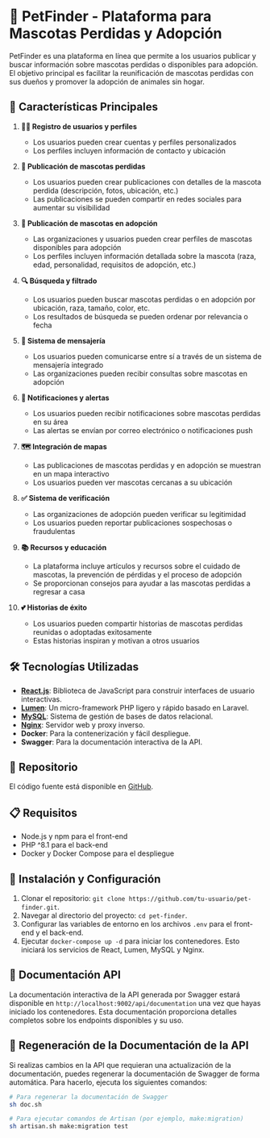 # 🐾 PetFinder - Plataforma para Mascotas Perdidas y Adopción

PetFinder es una plataforma en línea que permite a los usuarios publicar y buscar información sobre mascotas perdidas o disponibles para adopción. El objetivo principal es facilitar la reunificación de mascotas perdidas con sus dueños y promover la adopción de animales sin hogar.

## 🌟 Características Principales

1. **🙍‍♂️ Registro de usuarios y perfiles**
   - Los usuarios pueden crear cuentas y perfiles personalizados
   - Los perfiles incluyen información de contacto y ubicación

2. **📢 Publicación de mascotas perdidas**
   - Los usuarios pueden crear publicaciones con detalles de la mascota perdida (descripción, fotos, ubicación, etc.)
   - Las publicaciones se pueden compartir en redes sociales para aumentar su visibilidad

3. **🐶 Publicación de mascotas en adopción**
   - Las organizaciones y usuarios pueden crear perfiles de mascotas disponibles para adopción
   - Los perfiles incluyen información detallada sobre la mascota (raza, edad, personalidad, requisitos de adopción, etc.)

4. **🔍 Búsqueda y filtrado**
   - Los usuarios pueden buscar mascotas perdidas o en adopción por ubicación, raza, tamaño, color, etc.
   - Los resultados de búsqueda se pueden ordenar por relevancia o fecha

5. **💬 Sistema de mensajería**
   - Los usuarios pueden comunicarse entre sí a través de un sistema de mensajería integrado
   - Las organizaciones pueden recibir consultas sobre mascotas en adopción

6. **🔔 Notificaciones y alertas**
   - Los usuarios pueden recibir notificaciones sobre mascotas perdidas en su área
   - Las alertas se envían por correo electrónico o notificaciones push

7. **🗺️ Integración de mapas**
   - Las publicaciones de mascotas perdidas y en adopción se muestran en un mapa interactivo
   - Los usuarios pueden ver mascotas cercanas a su ubicación

8. **✅ Sistema de verificación**
   - Las organizaciones de adopción pueden verificar su legitimidad
   - Los usuarios pueden reportar publicaciones sospechosas o fraudulentas

9. **📚 Recursos y educación**
   - La plataforma incluye artículos y recursos sobre el cuidado de mascotas, la prevención de pérdidas y el proceso de adopción
   - Se proporcionan consejos para ayudar a las mascotas perdidas a regresar a casa

10. **💕 Historias de éxito**
    - Los usuarios pueden compartir historias de mascotas perdidas reunidas o adoptadas exitosamente
    - Estas historias inspiran y motivan a otros usuarios

## 🛠️ Tecnologías Utilizadas

- **[React.js](https://reactjs.org/)**: Biblioteca de JavaScript para construir interfaces de usuario interactivas.
- **[Lumen](https://lumen.laravel.com/)**: Un micro-framework PHP ligero y rápido basado en Laravel.
- **[MySQL](https://www.mysql.com/)**: Sistema de gestión de bases de datos relacional.
- **[Nginx](https://www.nginx.com/)**: Servidor web y proxy inverso.
- **Docker**: Para la contenerización y fácil despliegue.
- **Swagger**: Para la documentación interactiva de la API.

## 📂 Repositorio

El código fuente está disponible en [GitHub](https://github.com/tu-usuario/pet-finder).

## 📋 Requisitos

- Node.js y npm para el front-end
- PHP ^8.1 para el back-end
- Docker y Docker Compose para el despliegue

## 🚀 Instalación y Configuración

1. Clonar el repositorio: `git clone https://github.com/tu-usuario/pet-finder.git`.
2. Navegar al directorio del proyecto: `cd pet-finder`.
3. Configurar las variables de entorno en los archivos `.env` para el front-end y el back-end.
4. Ejecutar `docker-compose up -d` para iniciar los contenedores. Esto iniciará los servicios de React, Lumen, MySQL y Nginx.

## 📘 Documentación API

La documentación interactiva de la API generada por Swagger estará disponible en `http://localhost:9002/api/documentation` una vez que hayas iniciado los contenedores. Esta documentación proporciona detalles completos sobre los endpoints disponibles y su uso.

## 🔄 Regeneración de la Documentación de la API

Si realizas cambios en la API que requieran una actualización de la documentación, puedes regenerar la documentación de Swagger de forma automática. Para hacerlo, ejecuta los siguientes comandos:

```bash
# Para regenerar la documentación de Swagger
sh doc.sh

# Para ejecutar comandos de Artisan (por ejemplo, make:migration)
sh artisan.sh make:migration test